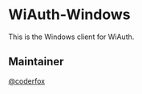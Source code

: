 WiAuth-Windows
=====

This is the Windows client for WiAuth.

Maintainer
-----

[@coderfox ](/coderfox)

